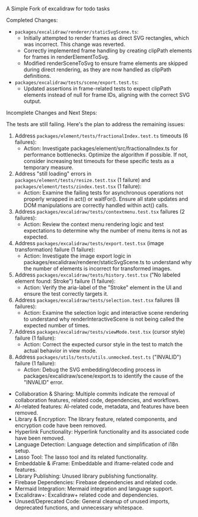 A Simple Fork of excalidraw for todo tasks

  Completed Changes:


   * `packages/excalidraw/renderer/staticSvgScene.ts`:
       * Initially attempted to render frames as direct SVG rectangles, which was incorrect. This change was reverted.
       * Correctly implemented frame handling by creating clipPath elements for frames in renderElementToSvg.
       * Modified renderSceneToSvg to ensure frame elements are skipped during direct rendering, as they are now handled as clipPath definitions.
   * `packages/excalidraw/tests/scene/export.test.ts`:
       * Updated assertions in frame-related tests to expect clipPath elements instead of null for frame IDs, aligning with the correct SVG output.

  Incomplete Changes and Next Steps:

  The tests are still failing. Here's the plan to address the remaining issues:


   1. Address `packages/element/tests/fractionalIndex.test.ts` timeouts (6 failures):
       * Action: Investigate packages/element/src/fractionalIndex.ts for performance bottlenecks. Optimize the algorithm if possible. If not, consider increasing test timeouts for these specific tests as a
         temporary measure.
   2. Address "still loading" errors in `packages/element/tests/resize.test.tsx` (1 failure) and `packages/element/tests/zindex.test.tsx` (1 failure):
       * Action: Examine the failing tests for asynchronous operations not properly wrapped in act() or waitFor(). Ensure all state updates and DOM manipulations are correctly handled within act() calls.
   3. Address `packages/excalidraw/tests/contextmenu.test.tsx` failures (2 failures):
       * Action: Review the context menu rendering logic and test expectations to determine why the number of menu items is not as expected.
   4. Address `packages/excalidraw/tests/export.test.tsx` (image transformation) failure (1 failure):
       * Action: Investigate the image export logic in packages/excalidraw/renderer/staticSvgScene.ts to understand why the number of <use> elements is incorrect for transformed images.
   5. Address `packages/excalidraw/tests/history.test.tsx` ("No labeled element found: Stroke") failure (1 failure):
       * Action: Verify the aria-label of the "Stroke" element in the UI and ensure the test correctly targets it.
   6. Address `packages/excalidraw/tests/selection.test.tsx` failures (8 failures):
       * Action: Examine the selection logic and interactive scene rendering to understand why renderInteractiveScene is not being called the expected number of times.
   7. Address `packages/excalidraw/tests/viewMode.test.tsx` (cursor style) failure (1 failure):
       * Action: Correct the expected cursor style in the test to match the actual behavior in view mode.
   8. Address `packages/utils/tests/utils.unmocked.test.ts` ("INVALID") failure (1 failure):
       * Action: Debug the SVG embedding/decoding process in packages/excalidraw/scene/export.ts to identify the cause of the "INVALID" error.
   * Collaboration & Sharing: Multiple commits indicate the removal of collaboration features, related code, dependencies, and workflows.
   * AI-related features: AI-related code, metadata, and features have been removed.
   * Library & Encryption: The library feature, related components, and encryption code have been removed.
   * Hyperlink Functionality: Hyperlink functionality and its associated code have been removed.
   * Language Detection: Language detection and simplification of i18n setup.
   * Lasso Tool: The lasso tool and its related functionality.
   * Embeddable & iFrame: Embeddable and iframe-related code and features.
   * Library Publishing: Unused library publishing functionality.
   * Firebase Dependencies: Firebase dependencies and related code.
   * Mermaid Integration: Mermaid integration and language support.
   * Excalidraw+: Excalidraw+ related code and dependencies.
   * Unused/Deprecated Code: General cleanup of unused imports, deprecated functions, and unnecessary whitespace.